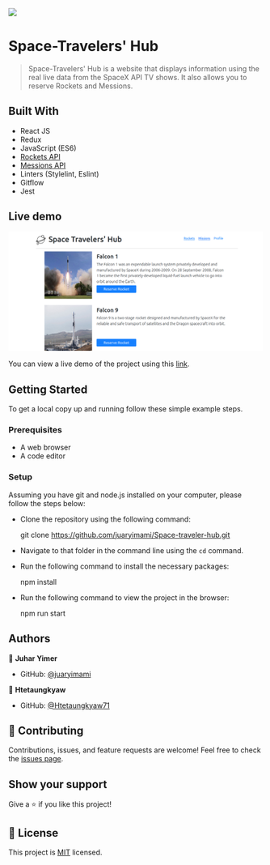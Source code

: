 ![](https://img.shields.io/badge/Microverse-blueviolet)

# Space-Travelers' Hub

> Space-Travelers' Hub is a website that displays information using the real live data from the SpaceX API TV shows. It also allows you to reserve Rockets and Messions.

## Built With

- React JS
- Redux
- JavaScript (ES6)
- [Rockets API](https://api.spacexdata.com/v3/rockets)
- [Messions API](https://api.spacexdata.com/v3/missions)
- Linters (Stylelint, Eslint)
- Gitflow
- Jest

## Live demo

![screenshot](./public/Screenshot%20from%202022-12-21%2022-09-55.png)

You can view a live demo of the project using this [link](.../..).

## Getting Started

To get a local copy up and running follow these simple example steps.

### Prerequisites

- A web browser 
- A code editor

### Setup

Assuming you have git and node.js installed on your computer, please follow the steps below: 

- Clone the repository using the following command:

     git clone https://github.com/juaryimami/Space-traveler-hub.git

- Navigate to that folder in the command line using the `cd` command.
- Run the following command to install the necessary packages: 
   
     npm install 

- Run the following command to view the project in the browser: 

     npm run start 

## Authors

👤 **Juhar Yimer**

- GitHub: [@juaryimami](https://github.com/juaryimami)

👤 **Htetaungkyaw**

- GitHub: [@Htetaungkyaw71](https://github.com/Htetaungkyaw71)

## 🤝 Contributing

Contributions, issues, and feature requests are welcome!
Feel free to check the [issues page](https://github.com/juaryimami/Space-traveler-hub/issues/).

## Show your support

Give a ⭐️ if you like this project!

## 📝 License

This project is [MIT](./LICENSE) licensed.
